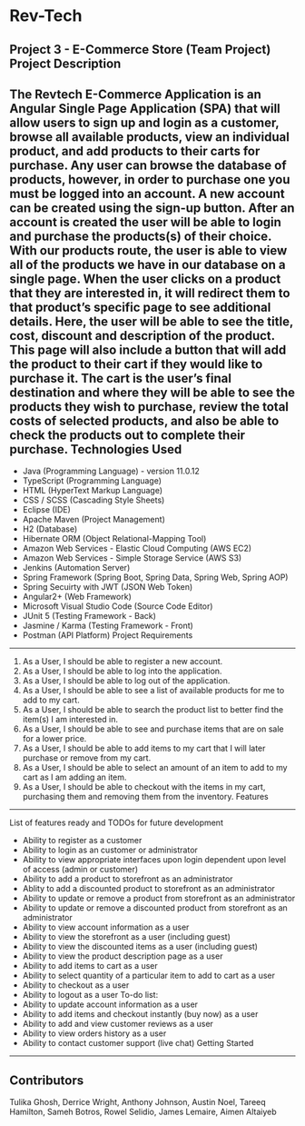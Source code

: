# Rev-Tech
Project 3 - E-Commerce Store (Team Project)
Project Description
-----
The Revtech E-Commerce Application is an Angular Single Page Application (SPA) that will allow users to sign up and login as a customer, browse all available products, view an individual product, and add products to their carts for purchase. Any user can browse the database of products, however, in order to purchase one you must be logged into an account. A new account can be created using the sign-up button. After an account is created the user will be able to login and purchase the products(s) of their choice. With our products route, the user is able to view all of the products we have in our database on a single page. When the user clicks on a product that they are interested in, it will redirect them to that product’s specific page to see additional details. Here, the user will be able to see the title, cost, discount and description of the product. This page will also include a button that will add the product to their cart if they would like to purchase it. The cart is the user’s final destination and where they will be able to see the products they wish to purchase, review the total costs of selected products, and also be able to check the products out to complete their purchase.
Technologies Used
-----
* Java (Programming Language) - version 11.0.12
* TypeScript (Programming Language)
* HTML (HyperText Markup Language)
* CSS / SCSS (Cascading Style Sheets)
* Eclipse (IDE)
* Apache Maven (Project Management)
* H2 (Database)
* Hibernate ORM (Object Relational-Mapping Tool)
* Amazon Web Services - Elastic Cloud Computing (AWS EC2)
* Amazon Web Services - Simple Storage Service (AWS S3)
* Jenkins (Automation Server)
* Spring Framework (Spring Boot, Spring Data, Spring Web, Spring AOP)
* Spring Secuirty with JWT (JSON Web Token)
* Angular2+ (Web Framework)
* Microsoft Visual Studio Code (Source Code Editor)
* JUnit 5 (Testing Framework - Back)
* Jasmine / Karma (Testing Framework - Front)
* Postman (API Platform)
Project Requirements
-----
1. As a User, I should be able to register a new account.
2. As a User, I should be able to log into the application.
3. As a User, I should be able to log out of the application.
4. As a User, I should be able to see a list of available products for me to add to my cart.
5. As a User, I should be able to search the product list to better find the item(s) I am interested in.
6. As a User, I should be able to see and purchase items that are on sale for a lower price.
7. As a User, I should be able to add items to my cart that I will later purchase or remove from my cart.
8. As a User, I should be able to select an amount of an item to add to my cart as I am adding an item.
9. As a User, I should be able to checkout with the items in my cart, purchasing them and removing them from the inventory.
Features
-----
List of features ready and TODOs for future development
* Ability to register as a customer
* Ability to login as an customer or administrator
* Ability to view appropriate interfaces upon login dependent upon level of access (admin or customer)
* Ability to add a product to storefront as an administrator
* Ablity to add a discounted product to storefront as an administrator
* Ability to update or remove a product from storefront as an administrator
* Ability to update or remove a discounted product from storefront as an administrator
* Ability to view account information as a user
* Ability to view the storefront as a user (including guest)
* Ability to view the discounted items as a user (including guest)
* Ability to view the product description page as a user
* Ability to add items to cart as a user
* Ability to select quantity of a particular item to add to cart as a user
* Ability to checkout as a user
* Ability to logout as a user
To-do list:
* Ability to update account information as a user
* Ability to add items and checkout instantly (buy now) as a user
* Ability to add and view customer reviews as a user
* Ability to view orders history as a user
* Ability to contact customer support (live chat)
Getting Started
-----
Contributors
-----
Tulika Ghosh, Derrice Wright, Anthony Johnson, Austin Noel, Tareeq Hamilton, Sameh Botros, Rowel Selidio, James Lemaire, Aimen Altaiyeb
